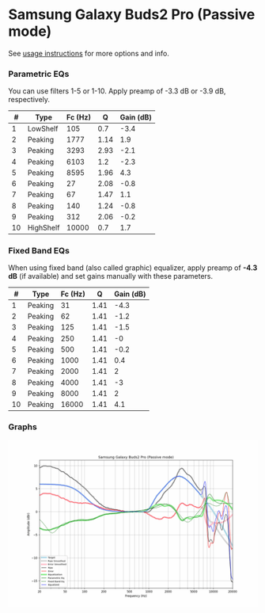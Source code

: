 # Samsung Galaxy Buds2 Pro (Passive mode)
See [usage instructions](https://github.com/jaakkopasanen/AutoEq#usage) for more options and info.

### Parametric EQs
You can use filters 1-5 or 1-10. Apply preamp of -3.3 dB or -3.9 dB, respectively.

|   # | Type      |   Fc (Hz) |    Q |   Gain (dB) |
|-----|-----------|-----------|------|-------------|
|   1 | LowShelf  |       105 | 0.7  |        -3.4 |
|   2 | Peaking   |      1777 | 1.14 |         1.9 |
|   3 | Peaking   |      3293 | 2.93 |        -2.1 |
|   4 | Peaking   |      6103 | 1.2  |        -2.3 |
|   5 | Peaking   |      8595 | 1.96 |         4.3 |
|   6 | Peaking   |        27 | 2.08 |        -0.8 |
|   7 | Peaking   |        67 | 1.47 |         1.1 |
|   8 | Peaking   |       140 | 1.24 |        -0.8 |
|   9 | Peaking   |       312 | 2.06 |        -0.2 |
|  10 | HighShelf |     10000 | 0.7  |         1.7 |

### Fixed Band EQs
When using fixed band (also called graphic) equalizer, apply preamp of **-4.3 dB** (if available) and set gains manually with these parameters.

|   # | Type    |   Fc (Hz) |    Q |   Gain (dB) |
|-----|---------|-----------|------|-------------|
|   1 | Peaking |        31 | 1.41 |        -4.3 |
|   2 | Peaking |        62 | 1.41 |        -1.2 |
|   3 | Peaking |       125 | 1.41 |        -1.5 |
|   4 | Peaking |       250 | 1.41 |        -0   |
|   5 | Peaking |       500 | 1.41 |        -0.2 |
|   6 | Peaking |      1000 | 1.41 |         0.4 |
|   7 | Peaking |      2000 | 1.41 |         2   |
|   8 | Peaking |      4000 | 1.41 |        -3   |
|   9 | Peaking |      8000 | 1.41 |         2   |
|  10 | Peaking |     16000 | 1.41 |         4.1 |

### Graphs
![](./Samsung%20Galaxy%20Buds2%20Pro%20(Passive%20mode).png)
